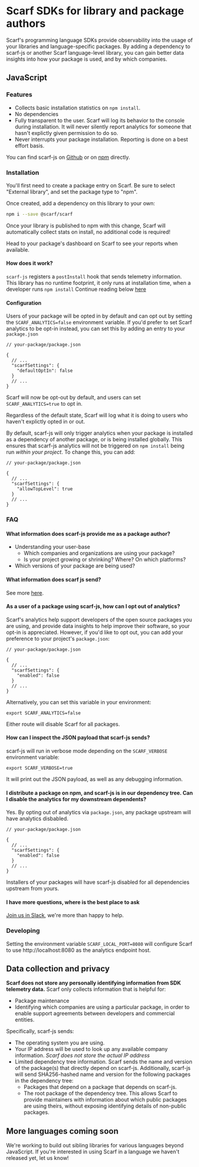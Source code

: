 # Scarf SDKs for library and package authors

Scarf's programming language SDKs provide observability into the usage of your libraries and language-specific packages. By adding a dependency to scarf-js or another Scarf language-level library, you can gain better data insights into how your package is used, and by which companies.

## JavaScript

### Features

- Collects basic installation statistics on `npm install`. 
- No dependencies
- Fully transparent to the user. Scarf will log its behavior to the console during installation. It will never silently report analytics for someone that hasn't explictly given permission to do so.
- Never interrupts your package installation. Reporting is done on a best effort basis.

You can find scarf-js on [Github](https://github.com/scarf-sh/scarf-js) or on
[npm](https://www.npmjs.com/package/@scarf/scarf) directly.

### Installation

You'll first need to create a package entry on Scarf. Be sure to select "External library", and set the package type to "npm". 

Once created, add a dependency on this library to your own:

```bash
npm i --save @scarf/scarf
```

Once your library is published to npm with this change, Scarf will automatically
collect stats on install, no additional code is required!

Head to your package's dashboard on Scarf to see your reports when available.

#### How does it work?

`scarf-js` registers a `postInstall` hook that sends telemetry information. This library has no runtime footprint, it only runs at installation time, when a developer runs `npm install` Continue reading below [here](#what-information-does-scarf-js-send?)

#### Configuration

Users of your package will be opted in by default and can opt out by setting the
`SCARF_ANALYTICS=false` environment variable. If you'd prefer to set Scarf analytics to
be opt-in instead, you can set this by adding an entry to your `package.json`


```json5
// your-package/package.json

{
  // ...
  "scarfSettings": {
    "defaultOptIn": false
  }
  // ...
}
```

Scarf will now be opt-out by default, and users can set `SCARF_ANALYTICS=true`
to opt in.

Regardless of the default state, Scarf will log what it is doing to users who
haven't explictly opted in or out.

By default, scarf-js will only trigger analytics when your package is installed as a dependency of another package, or is being installed globally. This ensures that scarf-js analytics will not be triggered on `npm install` being run _within your project_. To change this, you can add:

```json5
// your-package/package.json

{
  // ...
  "scarfSettings": {
    "allowTopLevel": true
  }
  // ...
}
```

### FAQ

#### What information does scarf-js provide me as a package author?

- Understanding your user-base
  - Which companies and organizations are using your package?
  - Is your project growing or shrinking? Where? On which platforms?
- Which versions of your package are being used?

#### What information does scarf js send?

See more [here](#data-collection-and-privacy).

#### As a user of a package using scarf-js, how can I opt out of analytics?

Scarf's analytics help support developers of the open source packages you are
using, and provide data insights to help improve their software, so your opt-in is appreciated. However, if you'd like to opt out,
you can add your preference to your project's `package.json`:


```json5
// your-package/package.json

{
  // ...
  "scarfSettings": {
    "enabled": false
  }
  // ...
}
```

Alternatively, you can set this variable in your environment:

```shell
export SCARF_ANALYTICS=false
```

Either route will disable Scarf for all packages.

#### How can I inspect the JSON payload that scarf-js sends?

scarf-js will run in verbose mode depending on the `SCARF_VERBOSE` environment variable:

```shell
export SCARF_VERBOSE=true
```

It will print out the JSON payload, as well as any debugging information.


#### I distribute a package on npm, and scarf-js is in our dependency tree. Can I disable the analytics for my downstream dependents?

Yes. By opting out of analytics via `package.json`, any package upstream will have analytics disbabled.

```json5
// your-package/package.json

{
  // ...
  "scarfSettings": {
    "enabled": false
  }
  // ...
}
```

Installers of your packages will have scarf-js disabled for all dependencies upstream from yours.


#### I have more questions, where is the best place to ask

[Join us in Slack](https://tinyurl.com/scarf-community-slack), we're more than happy to help.
  

### Developing

Setting the environment variable `SCARF_LOCAL_PORT=8080` will configure Scarf to
use http://localhost:8080 as the analytics endpoint host.

## Data collection and privacy

**Scarf does not store any personally identifying information from SDK telemetry data.** Scarf only collects information that is helpful for:

- Package maintenance 
- Identifying which companies are using a particular package, in order to enable support agreements between developers and commercial entities. 

Specifically, scarf-js sends:

- The operating system you are using.
- Your IP address will be used to look up any available company information. _Scarf does not store the actual IP address_
- Limited dependency tree information. Scarf sends the name and version of the package(s) that directly depend on scarf-js. Additionally, scarf-js will send SHA256-hashed name and version for the following packages in the dependency tree:
  - Packages that depend on a package that depends on scarf-js.
  - The root package of the dependency tree.
This allows Scarf to provide maintainers with information about which public packages are using theirs, without exposing identifying details of non-public packages.

## More languages coming soon

We're working to build out sibling libraries for various languages beyond JavaScript. If you're
interested in using Scarf in a language we haven't released yet, let us know!

